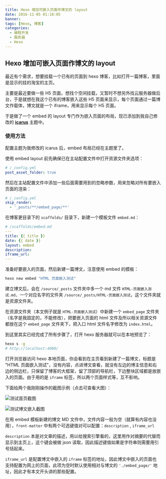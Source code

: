 ```yaml
---
title: Hexo 增加可嵌入页面作博文的 layout
date: 2016-11-05 01:18:05
banner: 
tags: [Hexo, 博客]
categories:
  - 编程开发
  - 服务器
  - Hexo
---
```


## Hexo 增加可嵌入页面作博文的 layout

最近有个需求，想要挂载一个已有的页面到 hexo 博客，比如打开一篇博客，里面是显示的挂的淘宝的主页。

主要是最近要做一些 H5 页面，想找个空间挂载，又暂时不想另外找云服务器做后台，于是就想在我这个已有的博客嵌入这些 H5 页面来显示，每个页面通过一篇博文作载体，博文就是一个 iframe，用来显示每个 H5 页面。

于是做了一个 embed 的 layout 专门作为嵌入页面的布局，现已添加到我自己修改的 [**icarus**](https://github.com/zthxxx/hexo-theme-icarus) 主题中。

### 使用方法

配置主题为我修改的 icarus 后，embed 布局已经在主题里了。

使用 embed layout 前先确保已在主站配置文件中打开资源文件夹选项：

```yaml
# /_config.yml
post_asset_folder: true
```

然后在主站配置文件中添加一些后面需要用到的忽略参数，用来忽略对所有要嵌入页面的渲染：

```yaml
# /_config.yml
skip_render:
  - '_posts/**/embed_page/**'
```

在博客更目录下的 `scaffolds/` 目录下，新建一个模板文件 `embed.md`：

```yaml
# /scaffolds/embed.md
---
title: {{ title }}
date: {{ date }}
layout: embed
description: 
iframe_url: 
---
```

准备好要嵌入的页面，然后新建一篇博文，注意使用 embed 的模板：

```bash
hexo new embed "HTML 页面嵌入测试"
```

建立博文后，会在 `/source/_posts` 文件夹中多一个 md 文件 `HTML-页面嵌入测试.md`、一个对应名字的文件夹 `/source/_posts/HTML-页面嵌入测试`，这个文件夹就是资源文件夹。

在资源文件夹（本文例子就是 `HTML-页面嵌入测试`）中新建一个 `embed_page` 文件夹（名字是我固定的，不能修改），把要嵌入页面的 html 文件及所以相关资源文件都放在这个 `embed_page` 文件夹下，把入口 html 文件名字修改为 `index.html`。



到这里其实已经完成了所有步骤了，打开 hexo 服务器就可以在本地预览了：

```bash
hexo s -g
# http://localhost:4000/
```

打开浏览器访问 hexo 本地页面，你会看到在主页看到新建了一篇博文，标题是 "HTML 页面嵌入测试"，没有内容，点进博文查看，就没有左边的博主信息和右边的侧边栏，只保留了博客的大框架，留了顶部的导航栏，下边整块区域都是放嵌入的页面。由于用的是 `iframe` 标签，所以两个页面样式等，互不影响。

下面给两个我刚刚操作的截图示例（点击可查看大图）：

![测试首页截图](./测试首页截图.png)

![测试博文嵌入截图](./测试博文嵌入截图.png)



在用 embed 模板新建的博文 MD 文件中，文件内容一般为空（就算有内容也没用），`front-matter` 中有两个可选键值对可以配置：`description` , `iframe_url`

`description` 本是对文章的描述，用以给搜索引擎看的，这里用作对摘要的代替而显示到主页上，这个键会被做 json 读取，因此描述键值如果是字符串则需要用引号括起来。

`iframe_url` 是配置博文中嵌入的 `iframe` 标签的地址，因此博文中嵌入的页面也支持配置为网上的页面，此项为空时默认使用相对与博文的 `'./embed_page/'` 地址，因此才有本文开头讲的那些配置。